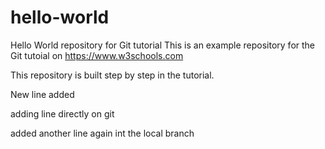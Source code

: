 # hello-world
Hello World repository for Git tutorial
This is an example repository for the Git tutoial on https://www.w3schools.com

This repository is built step by step in the tutorial.

New line added

adding line directly on git

added another line again int the local branch
